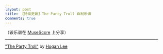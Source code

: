 ```yaml
---
layout: post
title: 【持续更新】The Party Troll 自制乐谱
comments: true
---
```


（该乐谱在 [MuseScore](https://musescore.com/user/27361912/scores/5642671) 上分享）

___

<script>
function createIframe(){
  var i = document.createElement("iframe");
  i.src = "https://musescore.com/user/27361912/scores/5642671/embed";
  i.scrolling = "auto";
  i.frameborder = "0";
  i.width = "100%";
  i.height = "394";
  i.allowfullscreen = true;
  i.allow="autoplay; fullscreen";
  document.getElementById("div-that-holds-the-iframe").appendChild(i);
};

if (window.addEventListener)
window.addEventListener("load", createIframe, false);
else if (window.attachEvent)
window.attachEvent("onload", createIframe);
else window.onload = createIframe;
</script>

<span><a href="https://musescore.com/user/27361912/scores/5642671">"The Party Troll"</a> by <a href="https://musescore.com/user/27361912">Hogan Lee</a></span>